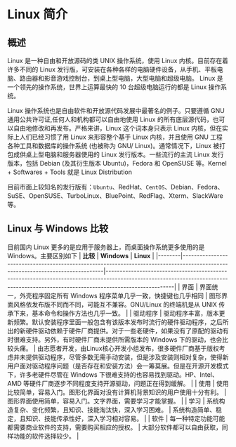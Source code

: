 # Linux 简介

## 概述
Linux 是一种自由和开放源码的类 UNIX 操作系统，使用 Linux 内核。目前存在着许多不同的 Linux 发行版，可安装在各种各样的电脑硬件设备，从手机、平板电脑、路由器和影音游戏控制台，到桌上型电脑，大型电脑和超级电脑。 Linux 是一个领先的操作系统，世界上运算最快的 10 台超级电脑运行的都是 Linux 操作系统。

Linux 操作系统也是自由软件和开放源代码发展中最著名的例子。只要遵循 GNU 通用公共许可证,任何人和机构都可以自由地使用 Linux 的所有底层源代码，也可以自由地修改和再发布。严格来讲，Linux 这个词本身只表示 Linux 内核，但在实际上人们已经习惯了用 Linux 来形容整个基于 Linux 内核，并且使用 GNU 工程各种工具和数据库的操作系统 (也被称为 GNU/ Linux)。通常情况下，Linux 被打包成供桌上型电脑和服务器使用的 Linux 发行版本。一些流行的主流 Linux 发行版本，包括 Debian (及其衍生版本 Ubuntu)，Fedora 和 OpenSUSE 等。Kernel + Softwares + Tools 就是 Linux Distribution

目前市面上较知名的发行版有：`Ubuntu`、RedHat、`CentOS`、Debian、Fedora、SuSE、OpenSUSE、TurboLinux、BluePoint、RedFlag、Xterm、SlackWare等。

## Linux 与 Windows 比较
目前国内 Linux 更多的是应用于服务器上，而桌面操作系统更多使用的是 Windows。主要区别如下
| **比较** | **Windows**                                                                                                                    | **Linux**                                                                                                                                                                          |
|--------|--------------------------------------------------------------------------------------------------------------------------------|------------------------------------------------------------------------------------------------------------------------------------------------------------------------------------|
| 界面     | 界面统一，外壳程序固定所有 Windows 程序菜单几乎一致，快捷键也几乎相同                                                                                        | 图形界面风格依发布版不同而不同，可能互不兼容。GNU/Linux 的终端机是从 UNIX 传承下来，基本命令和操作方法也几乎一致。                                                                                                                  |
| 驱动程序   | 驱动程序丰富，版本更新频繁。默认安装程序里面一般包含有该版本发布时流行的硬件驱动程序，之后所出的新硬件驱动依赖于硬件厂商提供。对于一些老硬件，如果没有了原配的驱动有时很难支持。另外，有时硬件厂商未提供所需版本的 Windows 下的驱动，也会比较头痛。 | 由志愿者开发，由Linux核心开发小组发布，很多硬件厂商基于版权考虑并未提供驱动程序，尽管多数无需手动安装，但是涉及安装则相对复杂，使得新用户面对驱动程序问题（是否存在和安装方法）会一筹莫展。但是在开源开发模式下，许多老硬件尽管在 Windows 下很难支持的也容易找到驱动。HP、Intel、AMD 等硬件厂商逐步不同程度支持开源驱动，问题正在得到缓解。 |
| 使用     | 使用比较简单，容易入门。图形化界面对没有计算机背景知识的用户使用十分有利。                                                                                          | 图形界面使用简单，容易入门。文字界面，需要学习才能掌握。                                                                                                                                                       |
| 学习     | 系统构造复杂、变化频繁，且知识、技能淘汰快，深入学习困难。                                                                                                  | 系统构造简单、稳定，且知识、技能传承性好，深入学习相对容易。                                                                                                                                                     |
| 软件     | 每一种特定功能可能都需要商业软件的支持，需要购买相应的授权。                                                                                                 | 大部分软件都可以自由获取，同样功能的软件选择较少。                                                                                                                                                          |
